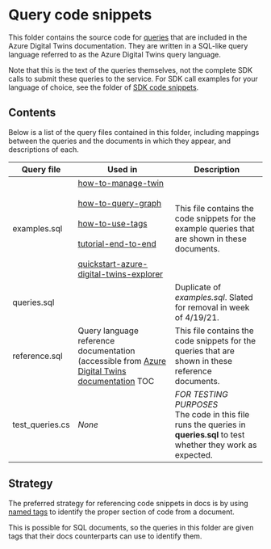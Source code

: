 # Query code snippets

This folder contains the source code for [queries](https://docs.microsoft.com/azure/digital-twins/concepts-query-language) that are included in the Azure Digital Twins documentation. They are written in a SQL-like query language referred to as the Azure Digital Twins query language.

Note that this is the text of the queries themselves, not the complete SDK calls to submit these queries to the service. For SDK call examples for your language of choice, see the folder of [SDK code snippets](/sdks).

## Contents

Below is a list of the query files contained in this folder, including mappings between the queries and the documents in which they appear, and descriptions of each.

| Query file | Used in | Description
| --- | --- | --- |
| examples.sql | [how-to-manage-twin](https://docs.microsoft.com/azure/digital-twins/how-to-manage-twin)<br><br>[how-to-query-graph](https://docs.microsoft.com/azure/digital-twins/how-to-query-graph)<br><br>[how-to-use-tags](https://docs.microsoft.com/azure/digital-twins/how-to-use-tags)<br><br>[tutorial-end-to-end](https://docs.microsoft.com/azure/digital-twins/tutorial-end-to-end)<br><br>[quickstart-azure-digital-twins-explorer](https://docs.microsoft.com/azure/digital-twins/quickstart-azure-digital-twins-explorer)| This file contains the code snippets for the example queries that are shown in these documents. |
| queries.sql | | Duplicate of *examples.sql*. Slated for removal in week of 4/19/21. |
| reference.sql | Query language reference documentation (accessible from [Azure Digital Twins documentation](https://docs.microsoft.com/azure/digital-twins/) TOC | This file contains the code snippets for the queries that are shown in these reference documents. |
| test_queries.cs | *None* | *FOR TESTING PURPOSES*<br>The code in this file runs the queries in **queries.sql** to test whether they work as expected. |

## Strategy

The preferred strategy for referencing code snippets in docs is by using [named tags](https://review.docs.microsoft.com/help/contribute/code-in-docs?branch=master#named-snippet) to identify the proper section of code from a document.

This is possible for SQL documents, so the queries in this folder are given tags that their docs counterparts can use to identify them.
